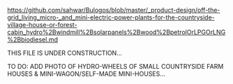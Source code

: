 https://github.com/sahwar/Bulogos/blob/master/_product-design/off-the-grid_living_micro-_and_mini-electric-power-plants-for-the-countryside-village-house-or-forest-cabin_hydro%2Bwindmill%2Bsolarpanels%2Bwood%2BpetrolOrLPGOrLNG%2Bbiodiesel.md

THIS FILE IS UNDER CONSTRUCTION...



TO DO: ADD PHOTO OF HYDRO-WHEELS OF SMALL COUNTRYSIDE FARM HOUSES & MINI-WAGON/SELF-MADE MINI-HOUSES...
